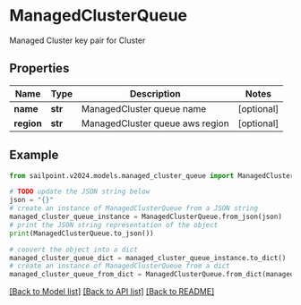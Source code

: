 # ManagedClusterQueue

Managed Cluster key pair for Cluster

## Properties

Name | Type | Description | Notes
------------ | ------------- | ------------- | -------------
**name** | **str** | ManagedCluster queue name | [optional] 
**region** | **str** | ManagedCluster queue aws region | [optional] 

## Example

```python
from sailpoint.v2024.models.managed_cluster_queue import ManagedClusterQueue

# TODO update the JSON string below
json = "{}"
# create an instance of ManagedClusterQueue from a JSON string
managed_cluster_queue_instance = ManagedClusterQueue.from_json(json)
# print the JSON string representation of the object
print(ManagedClusterQueue.to_json())

# convert the object into a dict
managed_cluster_queue_dict = managed_cluster_queue_instance.to_dict()
# create an instance of ManagedClusterQueue from a dict
managed_cluster_queue_from_dict = ManagedClusterQueue.from_dict(managed_cluster_queue_dict)
```
[[Back to Model list]](../README.md#documentation-for-models) [[Back to API list]](../README.md#documentation-for-api-endpoints) [[Back to README]](../README.md)


